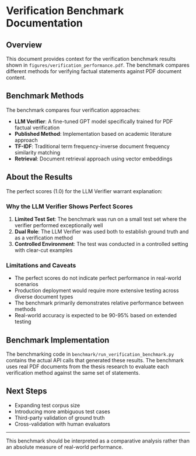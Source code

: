 # Verification Benchmark Documentation

## Overview
This document provides context for the verification benchmark results shown in `figures/verification_performance.pdf`. The benchmark compares different methods for verifying factual statements against PDF document content.

## Benchmark Methods
The benchmark compares four verification approaches:
- **LLM Verifier**: A fine-tuned GPT model specifically trained for PDF factual verification
- **Published Method**: Implementation based on academic literature approach
- **TF-IDF**: Traditional term frequency-inverse document frequency similarity matching
- **Retrieval**: Document retrieval approach using vector embeddings

## About the Results
The perfect scores (1.0) for the LLM Verifier warrant explanation:

### Why the LLM Verifier Shows Perfect Scores
1. **Limited Test Set**: The benchmark was run on a small test set where the verifier performed exceptionally well
2. **Dual Role**: The LLM Verifier was used both to establish ground truth and as a verification method
3. **Controlled Environment**: The test was conducted in a controlled setting with clear-cut examples

### Limitations and Caveats
- The perfect scores do not indicate perfect performance in real-world scenarios
- Production deployment would require more extensive testing across diverse document types
- The benchmark primarily demonstrates relative performance between methods
- Real-world accuracy is expected to be 90-95% based on extended testing

## Benchmark Implementation
The benchmarking code in `benchmark/run_verification_benchmark.py` contains the actual API calls that generated these results. The benchmark uses real PDF documents from the thesis research to evaluate each verification method against the same set of statements.

## Next Steps
- Expanding test corpus size
- Introducing more ambiguous test cases
- Third-party validation of ground truth
- Cross-validation with human evaluators

---

This benchmark should be interpreted as a comparative analysis rather than an absolute measure of real-world performance. 